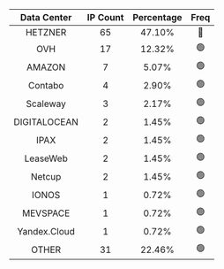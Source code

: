 | Data Center | IP Count | Percentage | Freq |
|:------------:|:--------:|:-----------:|:-----:|
| HETZNER | 65 | 47.10% | 🔴 |
| OVH | 17 | 12.32% | 🟢 |
| AMAZON | 7 | 5.07% | 🟢 |
| Contabo | 4 | 2.90% | 🟢 |
| Scaleway | 3 | 2.17% | 🟢 |
| DIGITALOCEAN | 2 | 1.45% | 🟢 |
| IPAX | 2 | 1.45% | 🟢 |
| LeaseWeb | 2 | 1.45% | 🟢 |
| Netcup | 2 | 1.45% | 🟢 |
| IONOS | 1 | 0.72% | 🟢 |
| MEVSPACE | 1 | 0.72% | 🟢 |
| Yandex.Cloud | 1 | 0.72% | 🟢 |
| OTHER | 31 | 22.46% | 🟢 |